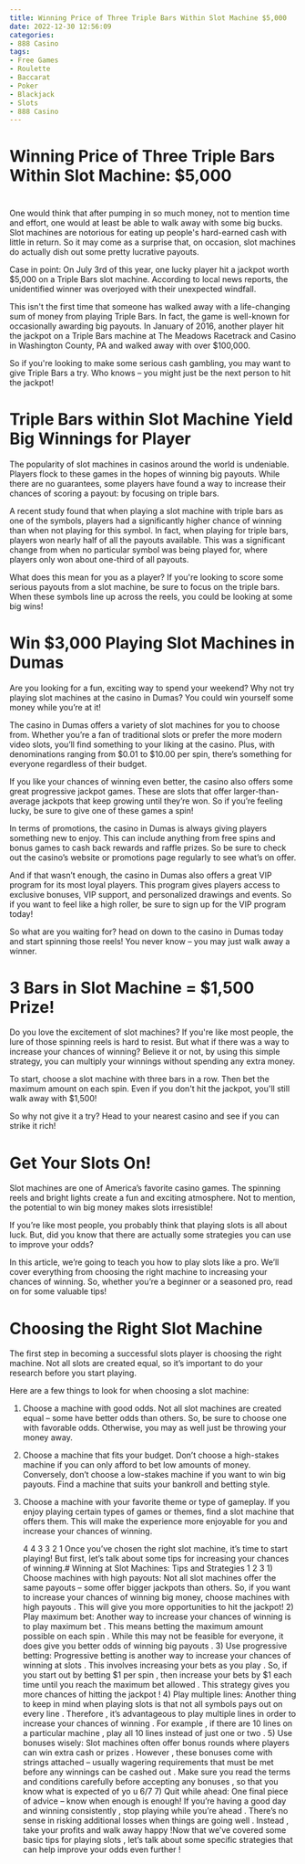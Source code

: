 ```yaml
---
title: Winning Price of Three Triple Bars Within Slot Machine $5,000
date: 2022-12-30 12:56:09
categories:
- 888 Casino
tags:
- Free Games
- Roulette
- Baccarat
- Poker
- Blackjack
- Slots
- 888 Casino
---
```



#  Winning Price of Three Triple Bars Within Slot Machine: $5,000

#

One would think that after pumping in so much money, not to mention time and effort, one would at least be able to walk away with some big bucks. Slot machines are notorious for eating up people's hard-earned cash with little in return. So it may come as a surprise that, on occasion, slot machines do actually dish out some pretty lucrative payouts.

Case in point: On July 3rd of this year, one lucky player hit a jackpot worth $5,000 on a Triple Bars slot machine. According to local news reports, the unidentified winner was overjoyed with their unexpected windfall.

This isn't the first time that someone has walked away with a life-changing sum of money from playing Triple Bars. In fact, the game is well-known for occasionally awarding big payouts. In January of 2016, another player hit the jackpot on a Triple Bars machine at The Meadows Racetrack and Casino in Washington County, PA and walked away with over $100,000.

So if you're looking to make some serious cash gambling, you may want to give Triple Bars a try. Who knows – you might just be the next person to hit the jackpot!

#  Triple Bars within Slot Machine Yield Big Winnings for Player 

The popularity of slot machines in casinos around the world is undeniable. Players flock to these games in the hopes of winning big payouts. While there are no guarantees, some players have found a way to increase their chances of scoring a payout: by focusing on triple bars.

A recent study found that when playing a slot machine with triple bars as one of the symbols, players had a significantly higher chance of winning than when not playing for this symbol. In fact, when playing for triple bars, players won nearly half of all the payouts available. This was a significant change from when no particular symbol was being played for, where players only won about one-third of all payouts.

What does this mean for you as a player? If you're looking to score some serious payouts from a slot machine, be sure to focus on the triple bars. When these symbols line up across the reels, you could be looking at some big wins!

#  Win $3,000 Playing Slot Machines in Dumas 

Are you looking for a fun, exciting way to spend your weekend? Why not try playing slot machines at the casino in Dumas? You could win yourself some money while you’re at it!

The casino in Dumas offers a variety of slot machines for you to choose from. Whether you’re a fan of traditional slots or prefer the more modern video slots, you’ll find something to your liking at the casino. Plus, with denominations ranging from $0.01 to $10.00 per spin, there’s something for everyone regardless of their budget.

If you like your chances of winning even better, the casino also offers some great progressive jackpot games. These are slots that offer larger-than-average jackpots that keep growing until they’re won. So if you’re feeling lucky, be sure to give one of these games a spin!

In terms of promotions, the casino in Dumas is always giving players something new to enjoy. This can include anything from free spins and bonus games to cash back rewards and raffle prizes. So be sure to check out the casino’s website or promotions page regularly to see what’s on offer.

And if that wasn’t enough, the casino in Dumas also offers a great VIP program for its most loyal players. This program gives players access to exclusive bonuses, VIP support, and personalized drawings and events. So if you want to feel like a high roller, be sure to sign up for the VIP program today!

So what are you waiting for? head on down to the casino in Dumas today and start spinning those reels! You never know – you may just walk away a winner.

#  3 Bars in Slot Machine = $1,500 Prize!

Do you love the excitement of slot machines? If you're like most people, the lure of those spinning reels is hard to resist. But what if there was a way to increase your chances of winning? Believe it or not, by using this simple strategy, you can multiply your winnings without spending any extra money.

To start, choose a slot machine with three bars in a row. Then bet the maximum amount on each spin. Even if you don't hit the jackpot, you'll still walk away with $1,500!

So why not give it a try? Head to your nearest casino and see if you can strike it rich!

#  Get Your Slots On!

Slot machines are one of America’s favorite casino games. The spinning reels and bright lights create a fun and exciting atmosphere. Not to mention, the potential to win big money makes slots irresistible!

If you’re like most people, you probably think that playing slots is all about luck. But, did you know that there are actually some strategies you can use to improve your odds?

In this article, we’re going to teach you how to play slots like a pro. We’ll cover everything from choosing the right machine to increasing your chances of winning. So, whether you’re a beginner or a seasoned pro, read on for some valuable tips!

# Choosing the Right Slot Machine

The first step in becoming a successful slots player is choosing the right machine. Not all slots are created equal, so it’s important to do your research before you start playing.

Here are a few things to look for when choosing a slot machine:

1. Choose a machine with good odds. Not all slot machines are created equal – some have better odds than others. So, be sure to choose one with favorable odds. Otherwise, you may as well just be throwing your money away.

2. Choose a machine that fits your budget. Don’t choose a high-stakes machine if you can only afford to bet low amounts of money. Conversely, don’t choose a low-stakes machine if you want to win big payouts. Find a machine that suits your bankroll and betting style.

3. Choose a machine with your favorite theme or type of gameplay. If you enjoy playing certain types of games or themes, find a slot machine that offers them. This will make the experience more enjoyable for you and increase your chances of winning.




















      4 4 3 3 2 1 Once you’ve chosen the right slot machine, it’s time to start playing! But first, let’s talk about some tips for increasing your chances of winning.# Winning at Slot Machines: Tips and Strategies 1 2 3 1) Choose machines with high payouts: Not all slot machines offer the same payouts – some offer bigger jackpots than others. So, if you want to increase your chances of winning big money, choose machines with high payouts . This will give you more opportunities to hit the jackpot! 2) Play maximum bet: Another way to increase your chances of winning is to play maximum bet . This means betting the maximum amount possible on each spin . While this may not be feasible for everyone, it does give you better odds of winning big payouts . 3) Use progressive betting: Progressive betting is another way to increase your chances of winning at slots . This involves increasing your bets as you play . So, if you start out by betting $1 per spin , then increase your bets by $1 each time until you reach the maximum bet allowed . This strategy gives you more chances of hitting the jackpot ! 4) Play multiple lines: Another thing to keep in mind when playing slots is that not all symbols pays out on every line . Therefore , it’s advantageous to play multiple lines in order to increase your chances of winning . For example , if there are 10 lines on a particular machine , play all 10 lines instead of just one or two . 5) Use bonuses wisely: Slot machines often offer bonus rounds where players can win extra cash or prizes . However , these bonuses come with strings attached – usually wagering requirements that must be met before any winnings can be cashed out . Make sure you read the terms and conditions carefully before accepting any bonuses , so that you know what is expected of yo u 6/7 7) Quit while ahead: One final piece of advice – know when enough is enough! If you’re having a good day and winning consistently , stop playing while you’re ahead . There’s no sense in risking additional losses when things are going well . Instead , take your profits and walk away happy !Now that we’ve covered some basic tips for playing slots , let’s talk about some specific strategies that can help improve your odds even further !